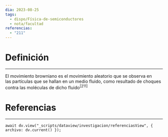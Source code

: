 ```yaml
---
dia: 2023-08-25
tags:
  - dispo/Física-de-semiconductores
  - nota/facultad
referencias:
  - "211"
---
```

# Definición
---
El movimiento browniano es el movimiento aleatorio que se observa en las partículas que se hallan en un medio fluido, como resultado de choques contra las moléculas de dicho fluido<sup><a href="#ref-211" style="color: inherit; text-decoration: none;">[211]</a></sup> 


# Referencias
---
```dataviewjs
await dv.view("_scripts/dataview/investigacion/referenciasView", { archivo: dv.current() });
```